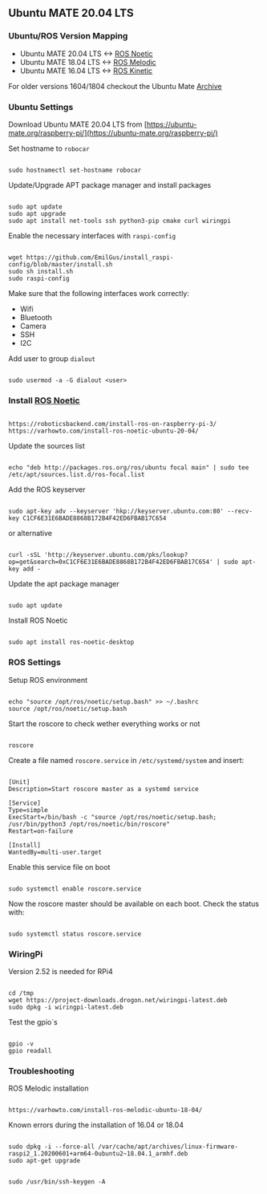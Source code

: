 ## Ubuntu MATE 20.04 LTS

### Ubuntu/ROS Version Mapping
- Ubuntu MATE 20.04 LTS <-> [ROS Noetic](http://wiki.ros.org/noetic)
- Ubuntu MATE 18.04 LTS <-> [ROS Melodic](http://wiki.ros.org/melodic)
- Ubuntu MATE 16.04 LTS <-> [ROS Kinetic](http://wiki.ros.org/kinetic)

For older versions 1604/1804 checkout the Ubuntu Mate [Archive](https://releases.ubuntu-mate.org/archived/)

### Ubuntu Settings

Download Ubuntu MATE 20.04 LTS from [https://ubuntu-mate.org/raspberry-pi/](https://ubuntu-mate.org/raspberry-pi/)

Set hostname to `robocar`
<pre><code>
sudo hostnamectl set-hostname robocar
</code></pre>

Update/Upgrade APT package manager and install packages
<pre><code>
sudo apt update
sudo apt upgrade
sudo apt install net-tools ssh python3-pip cmake curl wiringpi
</code></pre>

Enable the necessary interfaces with `raspi-config`

<pre><code>
wget https://github.com/EmilGus/install_raspi-config/blob/master/install.sh
sudo sh install.sh
sudo raspi-config
</code></pre>

Make sure that the following interfaces work correctly:
- Wifi
- Bluetooth
- Camera
- SSH
- I2C

Add user to group `dialout`

<pre><code>
sudo usermod -a -G dialout &lt;user&gt;
</code></pre>

### Install [ROS Noetic](http://wiki.ros.org/noetic)
<pre><code>
https://roboticsbackend.com/install-ros-on-raspberry-pi-3/
https://varhowto.com/install-ros-noetic-ubuntu-20-04/
</code></pre>

Update the sources list
<pre><code>
echo "deb http://packages.ros.org/ros/ubuntu focal main" | sudo tee /etc/apt/sources.list.d/ros-focal.list
</code></pre>

Add the ROS keyserver
<pre><code>
sudo apt-key adv --keyserver 'hkp://keyserver.ubuntu.com:80' --recv-key C1CF6E31E6BADE8868B172B4F42ED6FBAB17C654
</code></pre>

or alternative
<pre><code>
curl -sSL 'http://keyserver.ubuntu.com/pks/lookup?op=get&search=0xC1CF6E31E6BADE8868B172B4F42ED6FBAB17C654' | sudo apt-key add -
</code></pre>

Update the apt package manager
<pre><code>
sudo apt update
</code></pre>

Install ROS Noetic
<pre><code>
sudo apt install ros-noetic-desktop
</code></pre>


### ROS Settings
Setup ROS environment
<pre><code>
echo "source /opt/ros/noetic/setup.bash" >> ~/.bashrc
source /opt/ros/noetic/setup.bash
</code></pre>

Start the roscore to check wether everything works or not
<pre><code>
roscore
</code></pre>

Create a file named `roscore.service` in `/etc/systemd/system` and insert:
<pre><code>
[Unit]
Description=Start roscore master as a systemd service

[Service]
Type=simple
ExecStart=/bin/bash -c "source /opt/ros/noetic/setup.bash; /usr/bin/python3 /opt/ros/noetic/bin/roscore"
Restart=on-failure

[Install]
WantedBy=multi-user.target
</code></pre>

Enable this service file on boot
<pre><code>
sudo systemctl enable roscore.service
</code></pre>

Now the roscore master should be available on each boot. Check the status with:
<pre><code>
sudo systemctl status roscore.service
</code></pre>

### WiringPi
Version 2.52 is needed for RPi4
<pre><code>
cd /tmp
wget https://project-downloads.drogon.net/wiringpi-latest.deb
sudo dpkg -i wiringpi-latest.deb
</code></pre>

Test the gpio`s
<pre><code>
gpio -v
gpio readall
</code></pre>

### Troubleshooting 

ROS Melodic installation
<pre><code>
https://varhowto.com/install-ros-melodic-ubuntu-18-04/
</code></pre>

Known errors during the installation of 16.04 or 18.04
<pre><code>
sudo dpkg -i --force-all /var/cache/apt/archives/linux-firmware-raspi2_1.20200601+arm64-0ubuntu2~18.04.1_armhf.deb
sudo apt-get upgrade
</code></pre>

<pre><code>
sudo /usr/bin/ssh-keygen -A
</code></pre>
